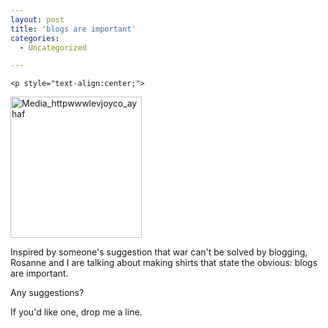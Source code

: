 ```yaml
---
layout: post
title: 'blogs are important'
categories:
  - Uncategorized

---
```



    <p style="text-align:center;">
<div class='p_embed p_image_embed'>
<img alt="Media_httpwwwlevjoyco_ayhaf" height="226" src="http://levjoydotcom3.files.wordpress.com/2006/07/media_httpwwwlevjoyco_ayhaf.jpg?w=210" width="210" />
</div>

</p><p>
Inspired by someone's suggestion that war can't be solved by blogging, Rosanne and I are talking about making shirts that state the obvious: blogs are important.
</p><p>
Any suggestions?
</p><p>
If you'd like one, drop me a line.
</p>
  

